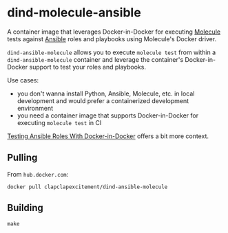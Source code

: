 # dind-molecule-ansible

A container image that leverages Docker-in-Docker for executing [Molecule](https://molecule.readthedocs.io/en/latest/) tests against [Ansible](https://www.ansible.com/) roles and playbooks using Molecule's Docker driver.

`dind-ansible-molecule` allows you to execute `molecule test` from within a `dind-ansible-molecule` container and leverage the container's Docker-in-Docker support to test your roles and playbooks.

Use cases:

* you don't wanna install Python, Ansible, Molecule, etc. in local development and would prefer a containerized development environment
* you need a container image that supports Docker-in-Docker for executing `molecule test` in CI

[Testing Ansible Roles With Docker-in-Docker](http://www.mikeball.info/blog/testing-ansible-roles-with-docker-in-docker/) offers a bit more context.

## Pulling

From `hub.docker.com`:

```
docker pull clapclapexcitement/dind-ansible-molecule
```

## Building

```
make
```
